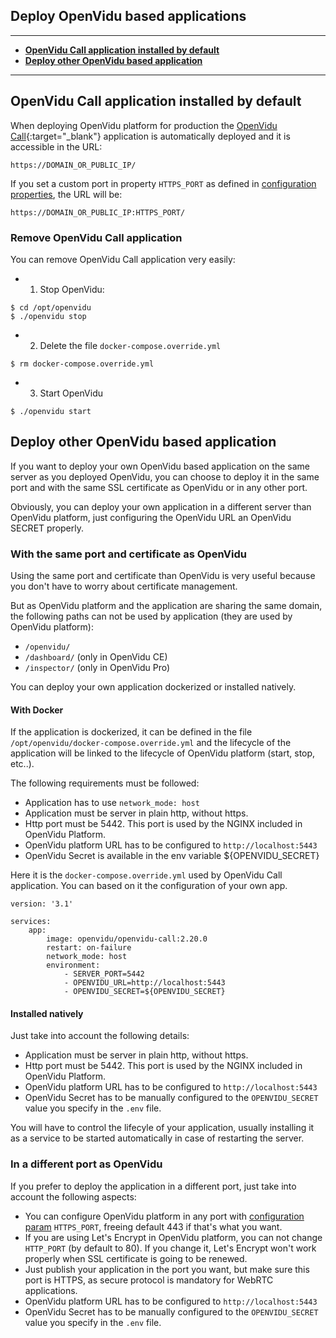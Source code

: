 <h2 id="section-title">Deploy OpenVidu based applications</h2>
<hr>

- **[OpenVidu Call application installed by default](#openvidu-call-application-installed-by-default)**
- **[Deploy other OpenVidu based application](#deploy-other-openvidu-based-application)**

---

## OpenVidu Call application installed by default

When deploying OpenVidu platform for production the [OpenVidu Call](https://openvidu.io/openvidu-call){:target="_blank"} application is automatically deployed and it is accessible in the URL:

```console
https://DOMAIN_OR_PUBLIC_IP/
```

If you set a custom port in property `HTTPS_PORT` as defined in [configuration properties](reference-docs/openvidu-config/), the URL will be:

```console
https://DOMAIN_OR_PUBLIC_IP:HTTPS_PORT/
```

### Remove OpenVidu Call application

You can remove OpenVidu Call application very easily:

* 1) Stop OpenVidu:

```console
$ cd /opt/openvidu
$ ./openvidu stop
```

* 2) Delete the file `docker-compose.override.yml`

```console
$ rm docker-compose.override.yml
```

* 3) Start OpenVidu

```console
$ ./openvidu start
```

## Deploy other OpenVidu based application

If you want to deploy your own OpenVidu based application on the same server as you deployed OpenVidu, you can choose to deploy it in the same port and with the same SSL certificate as OpenVidu or in any other port.

Obviously, you can deploy your own application in a different server than OpenVidu platform, just configuring the OpenVidu URL an OpenVidu SECRET properly.

### With the same port and certificate as OpenVidu

Using the same port and certificate than OpenVidu is very useful because you don't have to worry about certificate management.

But as OpenVidu platform and the application are sharing the same domain, the following paths can not be used by application (they are used by OpenVidu platform):

- `/openvidu/`
- `/dashboard/` (only in OpenVidu CE)
- `/inspector/` (only in OpenVidu Pro)

You can deploy your own application dockerized or installed natively.

#### With Docker

If the application is dockerized, it can be defined in the file `/opt/openvidu/docker-compose.override.yml` and the lifecycle of the application will be linked to the lifecycle of OpenVidu platform (start, stop, etc..).

The following requirements must be followed:

- Application has to use `network_mode: host`
- Application must be server in plain http, without https.
- Http port must be 5442. This port is used by the NGINX included in OpenVidu Platform.
- OpenVidu platform URL has to be configured to `http://localhost:5443`
- OpenVidu Secret is available in the env variable ${OPENVIDU_SECRET}

Here it is the `docker-compose.override.yml` used by OpenVidu Call application. You can based on it the configuration of your own app.

```
version: '3.1'

services:
    app:
        image: openvidu/openvidu-call:2.20.0
        restart: on-failure
        network_mode: host
        environment:
            - SERVER_PORT=5442
            - OPENVIDU_URL=http://localhost:5443
            - OPENVIDU_SECRET=${OPENVIDU_SECRET}
```

#### Installed natively

Just take into account the following details:

- Application must be server in plain http, without https.
- Http port must be 5442. This port is used by the NGINX included in OpenVidu Platform.
- OpenVidu platform URL has to be configured to `http://localhost:5443`
- OpenVidu Secret has to be manually configured to the `OPENVIDU_SECRET` value you specify in the `.env` file.

You will have to control the lifecyle of your application, usually installing it as a service to be started automatically in case of restarting the server.

### In a different port as OpenVidu

If you prefer to deploy the application in a different port, just take into account the following aspects:

- You can configure OpenVidu platform in any port with [configuration param](reference-docs/openvidu-config/) `HTTPS_PORT`, freeing default 443 if that's what you want.
- If you are using Let's Encrypt in OpenVidu platform, you can not change `HTTP_PORT` (by default to 80). If you change it, Let's Encrypt won't work properly when SSL certificate is going to be renewed.
- Just publish your application in the port you want, but make sure this port is HTTPS, as secure protocol is mandatory for WebRTC applications.
- OpenVidu platform URL has to be configured to `http://localhost:5443`
- OpenVidu Secret has to be manually configured to the `OPENVIDU_SECRET` value you specify in the `.env` file.
